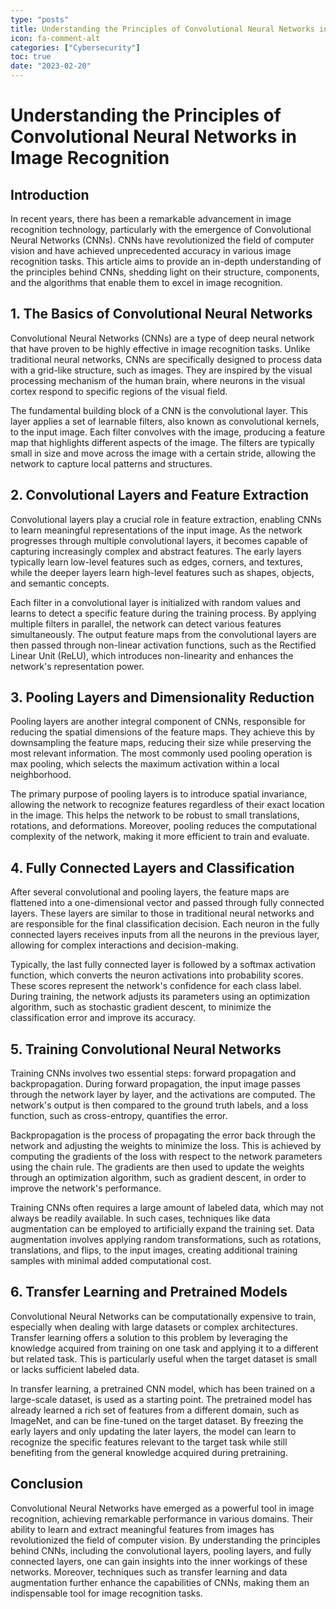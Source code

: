 ```yaml
---
type: "posts"
title: Understanding the Principles of Convolutional Neural Networks in Image Recognition
icon: fa-comment-alt
categories: ["Cybersecurity"]
toc: true
date: "2023-02-20"
---
```




# Understanding the Principles of Convolutional Neural Networks in Image Recognition

## Introduction

In recent years, there has been a remarkable advancement in image recognition technology, particularly with the emergence of Convolutional Neural Networks (CNNs). CNNs have revolutionized the field of computer vision and have achieved unprecedented accuracy in various image recognition tasks. This article aims to provide an in-depth understanding of the principles behind CNNs, shedding light on their structure, components, and the algorithms that enable them to excel in image recognition.

## 1. The Basics of Convolutional Neural Networks

Convolutional Neural Networks (CNNs) are a type of deep neural network that have proven to be highly effective in image recognition tasks. Unlike traditional neural networks, CNNs are specifically designed to process data with a grid-like structure, such as images. They are inspired by the visual processing mechanism of the human brain, where neurons in the visual cortex respond to specific regions of the visual field.

The fundamental building block of a CNN is the convolutional layer. This layer applies a set of learnable filters, also known as convolutional kernels, to the input image. Each filter convolves with the image, producing a feature map that highlights different aspects of the image. The filters are typically small in size and move across the image with a certain stride, allowing the network to capture local patterns and structures.

## 2. Convolutional Layers and Feature Extraction

Convolutional layers play a crucial role in feature extraction, enabling CNNs to learn meaningful representations of the input image. As the network progresses through multiple convolutional layers, it becomes capable of capturing increasingly complex and abstract features. The early layers typically learn low-level features such as edges, corners, and textures, while the deeper layers learn high-level features such as shapes, objects, and semantic concepts.

Each filter in a convolutional layer is initialized with random values and learns to detect a specific feature during the training process. By applying multiple filters in parallel, the network can detect various features simultaneously. The output feature maps from the convolutional layers are then passed through non-linear activation functions, such as the Rectified Linear Unit (ReLU), which introduces non-linearity and enhances the network's representation power.

## 3. Pooling Layers and Dimensionality Reduction

Pooling layers are another integral component of CNNs, responsible for reducing the spatial dimensions of the feature maps. They achieve this by downsampling the feature maps, reducing their size while preserving the most relevant information. The most commonly used pooling operation is max pooling, which selects the maximum activation within a local neighborhood.

The primary purpose of pooling layers is to introduce spatial invariance, allowing the network to recognize features regardless of their exact location in the image. This helps the network to be robust to small translations, rotations, and deformations. Moreover, pooling reduces the computational complexity of the network, making it more efficient to train and evaluate.

## 4. Fully Connected Layers and Classification

After several convolutional and pooling layers, the feature maps are flattened into a one-dimensional vector and passed through fully connected layers. These layers are similar to those in traditional neural networks and are responsible for the final classification decision. Each neuron in the fully connected layers receives inputs from all the neurons in the previous layer, allowing for complex interactions and decision-making.

Typically, the last fully connected layer is followed by a softmax activation function, which converts the neuron activations into probability scores. These scores represent the network's confidence for each class label. During training, the network adjusts its parameters using an optimization algorithm, such as stochastic gradient descent, to minimize the classification error and improve its accuracy.

## 5. Training Convolutional Neural Networks

Training CNNs involves two essential steps: forward propagation and backpropagation. During forward propagation, the input image passes through the network layer by layer, and the activations are computed. The network's output is then compared to the ground truth labels, and a loss function, such as cross-entropy, quantifies the error.

Backpropagation is the process of propagating the error back through the network and adjusting the weights to minimize the loss. This is achieved by computing the gradients of the loss with respect to the network parameters using the chain rule. The gradients are then used to update the weights through an optimization algorithm, such as gradient descent, in order to improve the network's performance.

Training CNNs often requires a large amount of labeled data, which may not always be readily available. In such cases, techniques like data augmentation can be employed to artificially expand the training set. Data augmentation involves applying random transformations, such as rotations, translations, and flips, to the input images, creating additional training samples with minimal added computational cost.

## 6. Transfer Learning and Pretrained Models

Convolutional Neural Networks can be computationally expensive to train, especially when dealing with large datasets or complex architectures. Transfer learning offers a solution to this problem by leveraging the knowledge acquired from training on one task and applying it to a different but related task. This is particularly useful when the target dataset is small or lacks sufficient labeled data.

In transfer learning, a pretrained CNN model, which has been trained on a large-scale dataset, is used as a starting point. The pretrained model has already learned a rich set of features from a different domain, such as ImageNet, and can be fine-tuned on the target dataset. By freezing the early layers and only updating the later layers, the model can learn to recognize the specific features relevant to the target task while still benefiting from the general knowledge acquired during pretraining.

## Conclusion

Convolutional Neural Networks have emerged as a powerful tool in image recognition, achieving remarkable performance in various domains. Their ability to learn and extract meaningful features from images has revolutionized the field of computer vision. By understanding the principles behind CNNs, including the convolutional layers, pooling layers, and fully connected layers, one can gain insights into the inner workings of these networks. Moreover, techniques such as transfer learning and data augmentation further enhance the capabilities of CNNs, making them an indispensable tool for image recognition tasks.